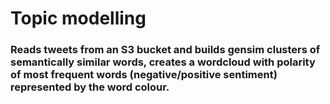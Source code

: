 # Topic modelling
### Reads tweets from an S3 bucket and builds gensim clusters of semantically similar words, creates a wordcloud with polarity of most frequent words (negative/positive sentiment) represented by the word colour.
